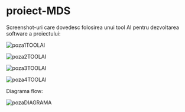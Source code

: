 # proiect-MDS
Screenshot-uri care dovedesc folosirea unui tool AI pentru dezvoltarea software a proiectului:

![poza1TOOLAI](https://github.com/RaresDDB/proiect-MDS/assets/69033915/0a9ef26f-45f9-45f0-abf5-acbf69c308fb)

![poza2TOOLAI](https://github.com/RaresDDB/proiect-MDS/assets/69033915/2192750d-4d05-4911-9e9e-8811081654d1)

![poza3TOOLAI](https://github.com/RaresDDB/proiect-MDS/assets/69033915/9f59afed-96c9-4732-a76c-5b346f622651)

![poza4TOOLAI](https://github.com/RaresDDB/proiect-MDS/assets/69033915/a03dbe7f-1591-4cb6-864d-c92a92f9abf3)

Diagrama flow:

![pozaDIAGRAMA](https://github.com/RaresDDB/proiect-MDS/assets/69033915/1d5683c1-7811-4049-9be1-ded5cd475a3f)





